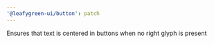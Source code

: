 ```yaml
---
'@leafygreen-ui/button': patch
---
```


Ensures that text is centered in buttons when no right glyph is present
